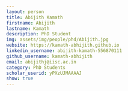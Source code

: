 ```yaml
---
layout: person
title: Abijith Kamath
firstname: Abijith
lastname: Kamath
description: PhD Student
img: assets/img/people/phd/Abijith.jpg
website: https://kamath-abhijith.github.io
linkedin_username: abijith-kamath-556870111
github_username: kamath-abhijith
email: abijithj@iisc.ac.in
category: PhD Students
scholar_userid: yPXzUJMAAAAJ
show: true
---
```


